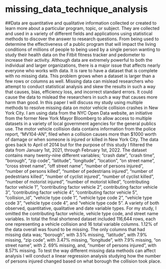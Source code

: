 # missing_data_technique_analysis

##Data are quantitative and qualitative information collected or created to learn more about a particular program, topic, or subject. They are collected and used in a variety of different fields and applications using statistical methods to discover the answer to research questions. From being used to determine the effectiveness of a public program that will impact the living conditions of millions of people to being used by a single person wanting to study their health data on the Fitbit fitness tracker and pedometer to increase their activity. Although data are extremely powerful to both the individual and larger organizations, there is a major issue that affects nearly everyone who works with data. It is rare to have a dataset that is complete with no missing data. This problem grows when a dataset is larger than a few rows or columns as well.  Missing data can mislead researchers who attempt to conduct statistical analysis and skew the results in such a way that causes, bias, efficiency loss, and incorrect standard errors. It could cause the data to mislead the researchers in such a way that causes more harm than good.  In this paper I will discuss my study using multiple methods to resolve missing data on motor vehicle collision crashes in New York City. I am using data from the NYC Open Data website, an initiative from the former New York Mayor Bloomberg to allow access to multiple datasets in a variety of local government agencies for the general publics use.  The motor vehicle collision data contains information from the police report, “MV104-AN”, filed when a collision causes more than $1000 worth of damage or when someone is injured or killed in New York City. The data goes back to April of 2014 but for the purpose of this study I filtered the data from January 1st, 2021, through February 1st, 2022. The dataset contains many twenty-nine different variables;  “crash date”, “crash time”, “borough”, “zip code”, “latitude”, “longitude”, “location”, “on street name”, “cross street name”, “off street name”, “number of persons injured”, “number of persons killed”, “number of pedestrians injured”, “number of pedestrians killed”, “number of cyclist injured”, “number of cyclist killed”, “number of motorist injured”, “number of motorist killed”, “contributing factor vehicle 1”, “contributing factor vehicle 2”, contributing factor vehicle 3”, “contributing factor vehicle 4”, “contributing factor vehicle 5”, “collision_id”, “vehicle type code 1”, “vehicle type code 2”, “vehicle type code 3”, “vehicle type code 4”,  and “vehicle type code 5”. A variety of both observed, quantitative, qualitative and date variable types. For my study, I omitted the contributing factor vehicle, vehicle type code, and street name variables. In total the final shortened dataset included 116,644 rows, each one representing a vehicle collision and 16 total variable columns. 1.12% of the data overall was found to be missing. The only columns that had missing data was; “borough”, with 3.5% missing, “latitude”, with 7.9% missing, “zip code”, with 3.47% missing, “longitude”, with 7.9% missing, “on street name”, with 2. 69% missing, and, “number of persons injured”, with 8.57% missing.
 To test the way different missing data methods can affect analysis I will conduct a linear regression analysis studying how the number of persons injured changed based on what borough the collision took place. 
